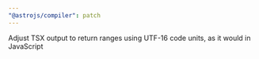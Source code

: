 ```yaml
---
"@astrojs/compiler": patch
---
```


Adjust TSX output to return ranges using UTF-16 code units, as it would in JavaScript
